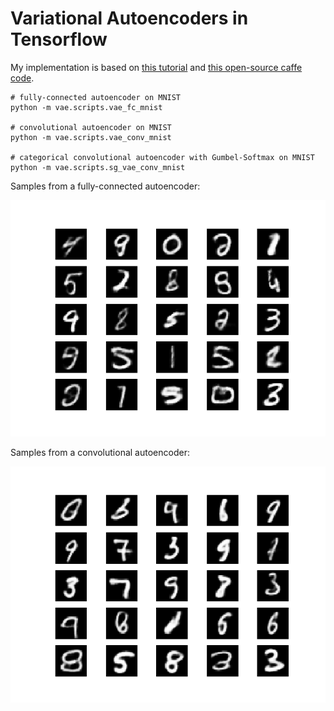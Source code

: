 # Variational Autoencoders in Tensorflow

My implementation is based on [this tutorial](https://arxiv.org/abs/1606.05908) and 
[this open-source caffe code](https://github.com/cdoersch/vae_tutorial).

```
# fully-connected autoencoder on MNIST
python -m vae.scripts.vae_fc_mnist

# convolutional autoencoder on MNIST
python -m vae.scripts.vae_conv_mnist

# categorical convolutional autoencoder with Gumbel-Softmax on MNIST
python -m vae.scripts.sg_vae_conv_mnist
```

Samples from a fully-connected autoencoder:

![samples_fc](vae/results/vae_fc_samples.png)

Samples from a convolutional autoencoder:

![samples_conv](vae/results/vae_conv_samples.png)
